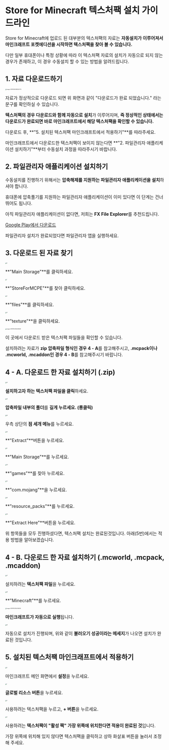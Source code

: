 # Store for Minecraft 텍스처팩 설치 가이드라인

Store for Minecraft에 업로드 된 대부분의 텍스처팩의 자료는 **자동설치가 이루어져서 마인크래프트 포켓에디션을 시작하면 텍스처팩을 찾아 볼 수 있습니다.**

다만 일부 휴대폰이나 특정 상황에 따라 이 텍스처팩 자료의 설치가 자동으로 되지 않는 경우가 존재하고, 이 경우 수동설치 할 수 있는 방법을 알려드립니다.

## 1. 자료 다운로드하기

<img src="guide_installation_texture_ko.assets/image-20191029083020775.png" alt="image-20191029083020775" style="zoom:25%;" />

자료가 정상적으로 다운로드 되면 위 화면과 같이 "다운로드가 완료 되었습니다." 라는 문구를 확인하실 수 있습니다.

**텍스처팩의 경우 다운로드와 함께 자동으로 설치**가 이루어지며, **즉 정상적인 상태에서는 다운로드가 완료되면 바로 마인크래프트에서 해당 텍스처팩을 확인할 수 있습니다.**

다운로드 후, **"5. 설치된 텍스처팩 마인크래프트에서 적용하기"**를 따라주세요. 

마인크래프트에서 다운로드한 텍스처팩이 보이지 않는다면 **"2. 파일관리자 애플리케이션 설치하기"**부터 수동설치 과정을 따라주시기 바랍니다.

## 2. 파일관리자 애플리케이션 설치하기

수동설치를 진행하기 위해서는 **압축해제를 지원하는 파일관리자 애플리케이션을 설치**하셔야 합니다.

휴대폰에 압축풀기를 지원하는 파일관리자 애플리케이션이 이미 있다면 이 단계는 건너뛰어도 됩니다.

아직 파일관리자 애플리케이션이 없다면, 저희는 **FX File Explorer**를 추천드립니다.

[Google Play에서 다운로드](https://play.google.com/store/apps/details?id=nextapp.fx)

파일관리자 설치가 완료되었다면 파일관리자 앱을 실행하세요.

## 3. 다운로드 된 자료 찾기

<img src="guide_installation_texture_ko.assets/0.png" alt="0" style="zoom:25%;" />

**"Main Storage"**를 클릭하세요.

<img src="guide_installation_texture_ko.assets/1.png" alt="1" style="zoom:25%;" />

**"StoreForMCPE"**를 찾아 클릭하세요.

<img src="guide_installation_texture_ko.assets/2.png" alt="2" style="zoom:25%;" />

**"files"**를 클릭하세요.

<img src="guide_installation_texture_ko.assets/t1.png" alt="t1" style="zoom:25%;" />

**"texture"**을 클릭하세요.

<img src="guide_installation_texture_ko.assets/image-20191102152558509.png" alt="image-20191102152558509" style="zoom:25%;" />

이 곳에서 다운로드 받은 텍스처팩 파일들을 확인할 수 있습니다.

설치하려는 자료가 **zip 압축파일 형식인 경우 4 - A**를 참고해주시고, **.mcpack이나 .mcworld, .mcaddon인 경우 4 - B**를 참고해주시기 바랍니다.

## 4 - A. 다운로드 한 자료 설치하기 (.zip)

<img src="guide_installation_texture_ko.assets/t2.png" alt="t2" style="zoom:25%;" />

**설치하고자 하는 텍스처팩 파일을 클릭**하세요.

<img src="guide_installation_texture_ko.assets/t3.png" alt="t3" style="zoom:25%;" />

**압축파일 내부의 폴더**를 **길게 누르세요. (롱클릭)**

<img src="guide_installation_texture_ko.assets/t4.png" alt="t4" style="zoom:25%;" />

우측 상단의 **점 세개 메뉴**를 누르세요.

<img src="guide_installation_texture_ko.assets/t5.png" alt="t5" style="zoom:25%;" />

**"Extract"**버튼을 누르세요.

<img src="guide_installation_texture_ko.assets/9.png" alt="9" style="zoom:25%;" />

**"Main Storage"**를 누르세요.

<img src="guide_installation_texture_ko.assets/10.png" alt="10" style="zoom:25%;" />

**"games"**를 찾아 누르세요.

<img src="guide_installation_texture_ko.assets/11.png" alt="11" style="zoom:25%;" />

**"com.mojang"**을 누르세요.

<img src="guide_installation_texture_ko.assets/t6.png" alt="t6" style="zoom:25%;" />

**"resource_packs"**를 누르세요.

<img src="guide_installation_texture_ko.assets/15.png" alt="15" style="zoom:25%;" />

**"Extract Here"**버튼을 누르세요.

위 항목들을 모두 진행하셨다면, 텍스처팩 설치는 완료된것입니다. 아래(5번)에서는 적용 방법을 알아보겠습니다.

## 4 - B. 다운로드 한 자료 설치하기 (.mcworld, .mcpack, .mcaddon)

<img src="guide_installation_texture_ko.assets/t7.png" alt="t7" style="zoom:25%;" />

설치하려는 **텍스처팩 파일**을 누르세요.

<img src="guide_installation_texture_ko.assets/t8.png" alt="t8" style="zoom:25%;" />

**"Minecraft"**를 누르세요.

<img src="guide_installation_texture_ko.assets/image-20191102154006205.png" alt="image-20191102154006205" style="zoom:25%;" />

**마인크래프트가 자동으로 실행**됩니다.

<img src="guide_installation_texture_ko.assets/t9.png" alt="t9" style="zoom:25%;" />

자동으로 설치가 진행되며, 위와 같이 **불러오기 성공이라는 메세지**가 나오면 설치가 완료된 것입니다.

## 5. 설치된 텍스처팩 마인크래프트에서 적용하기

<img src="guide_installation_texture_ko.assets/0-1572308131158.png" alt="0" style="zoom:25%;" />

마인크래프트 메인 화면에서 **설정**을 누르세요.

<img src="guide_installation_texture_ko.assets/1-1572308208236.png" alt="1" style="zoom:25%;" />

**글로벌 리소스 버튼**을 누르세요.

<img src="guide_installation_texture_ko.assets/2-1572308234348.png" alt="2" style="zoom:25%;" />

사용하려는 텍스처팩을 누르고, **+ 버튼**을 누르세요.

<img src="guide_installation_texture_ko.assets/3c.png" alt="3" style="zoom:25%;" />

사용하려는 **텍스처팩이 "활성 팩" 가장 위쪽에 위치한다면 적용이 완료된 것**입니다. 

가장 위쪽에 위치해 있지 않다면 텍스처팩을 클릭하고 상하 화살표 버튼을 눌러서 조정해 주세요.